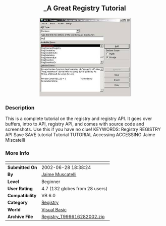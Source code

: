 ﻿<div align="center">

## \_A Great Registry Tutorial

<img src="PIC20026281826528512.jpg">
</div>

### Description

This is a complete tutorial on the registry and registry API. It goes over buffers, intro to API, registry API, and comes with source code and screenshots. Use this if you have no clue! KEYWORDS: Registry REGISTRY API Save SAVE tutorial Tutorial TUTORIAL Accessing ACCESSING Jaime Miscatelli
 
### More Info
 


<span>             |<span>
---                |---
**Submitted On**   |2002-06-28 18:38:24
**By**             |[Jaime Muscatelli](https://github.com/Planet-Source-Code/PSCIndex/blob/master/ByAuthor/jaime-muscatelli.md)
**Level**          |Beginner
**User Rating**    |4.7 (132 globes from 28 users)
**Compatibility**  |VB 6\.0
**Category**       |[Registry](https://github.com/Planet-Source-Code/PSCIndex/blob/master/ByCategory/registry__1-36.md)
**World**          |[Visual Basic](https://github.com/Planet-Source-Code/PSCIndex/blob/master/ByWorld/visual-basic.md)
**Archive File**   |[Registry\_T999616282002\.zip](https://github.com/Planet-Source-Code/jaime-muscatelli-a-great-registry-tutorial__1-36374/archive/master.zip)








